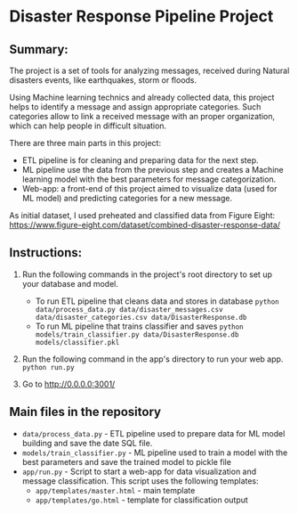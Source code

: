 # Disaster Response Pipeline Project

## Summary:

The project is a set of tools for analyzing messages, received during Natural disasters events, like earthquakes, storm or floods.

Using Machine learning technics and already collected data, this project helps to identify a message and assign appropriate categories. Such categories allow to link a received message with an proper organization, which can help people in difficult situation.

There are three main parts in this project:
- ETL pipeline is for cleaning and preparing data for the next step.
- ML pipeline use the data from the previous step and creates a Machine learning model with the best parameters for message categorization. 
- Web-app: a front-end of this project aimed to visualize data (used for ML model) and predicting categories for a new message.

As initial dataset, I used preheated and classified data from Figure Eight: https://www.figure-eight.com/dataset/combined-disaster-response-data/

## Instructions:
1. Run the following commands in the project's root directory to set up your database and model.

    - To run ETL pipeline that cleans data and stores in database
        `python data/process_data.py data/disaster_messages.csv data/disaster_categories.csv data/DisasterResponse.db`
    - To run ML pipeline that trains classifier and saves
        `python models/train_classifier.py data/DisasterResponse.db models/classifier.pkl`

2. Run the following command in the app's directory to run your web app.
    `python run.py`

3. Go to http://0.0.0.0:3001/



## Main files in the repository

- `data/process_data.py` - ETL pipeline used to prepare data for ML model building and save the date SQL file.
- `models/train_classifier.py` - ML pipeline used to train a model with the best parameters and save the trained model to pickle file
- `app/run.py` - Script to start a web-app for data visualization and message classification. This script uses the following templates:
  - `app/templates/master.html` - main template
  - `app/templates/go.html` - template for classification output 